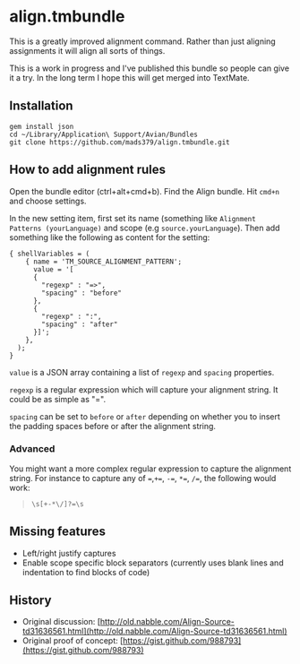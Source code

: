 # align.tmbundle

This is a greatly improved alignment command. Rather than just aligning
assignments it will align all sorts of things.

This is a work in progress and I've published this bundle so people can give it
a try. In the long term I hope this will get merged into TextMate.

## Installation

    gem install json
    cd ~/Library/Application\ Support/Avian/Bundles
    git clone https://github.com/mads379/align.tmbundle.git

## How to add alignment rules

Open the bundle editor (ctrl+alt+cmd+b). Find the Align bundle. Hit `cmd+n` and
choose settings. 

In the new setting item, first set its name (something like `Alignment Patterns (yourLanguage)` and scope (e.g `source.yourLanguage`). Then add something like
the following as content for the setting:

    { shellVariables = (
        { name = 'TM_SOURCE_ALIGNMENT_PATTERN';
          value = '[
          { 
            "regexp" : "=>", 
            "spacing" : "before"
          },
          { 
            "regexp" : ":", 
            "spacing" : "after"
          }]';
        },
      );
    }

`value` is a JSON array containing a list of `regexp` and `spacing` properties. 

`regexp` is a regular expression which will capture your alignment string. It could be as simple as "=".

`spacing` can be set to `before` or `after` depending on whether you to insert the padding spaces
before or after the alignment string.

### Advanced
You might want a more complex regular expression to capture the alignment string. For instance to capture any of `=`,`+=`, `-=`, `*=`, `/=`, the following would work:
> `\s[+-*\/]?=\s`

## Missing features

- Left/right justify captures
- Enable scope specific block separators (currently uses blank lines and indentation to find blocks of code)

## History

- Original discussion: [http://old.nabble.com/Align-Source-td31636561.html](http://old.nabble.com/Align-Source-td31636561.html)
- Original proof of concept: [https://gist.github.com/988793](https://gist.github.com/988793)